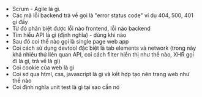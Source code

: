 - Scrum - Agile là gì.
- Các mã lỗi backend trả về gọi là "error status code" ví dụ 404, 500, 401 gì đấy
- Từ đó phân biệt được lỗi nào frontend, lỗi nào backend
- Tìm hiểu API là gì (định nghĩa) - dùng khi nào
- Sau đó coi thế nào gọi là single page web app
- Coi cách sử dụng devtool đặc biệt là tab elements và network (trong này khá nhiêu thứ liên quan API, coi cách filter hiển thị như thế nào, XHR gọi đi là gì, trả về là gì)
- Coi cookie của web là gì
- Coi sơ qua html, css, javascript là gì và kết hợp tạo nên trang web như thế nào
- Coi định nghĩa unit test là gì tại sao cần nó
